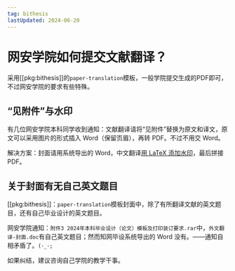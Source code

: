 ```yaml
---
tag: bithesis
lastUpdated: 2024-06-20
---
```


# 网安学院如何提交文献翻译？

采用[[pkg:bithesis]]的`paper-translation`模板，一般学院提交生成的PDF即可，不过网安学院的要求有些特殊。

## “见附件”与水印

有几位网安学院本科同学收到通知：文献翻译请将“见附件”替换为原文和译文，原文可以采用图片的形式插入 Word（保留页眉），再转 PDF。不过不用交 Word。

解决方案：封面请用系统导出的 Word，中文翻译[用 LaTeX 添加水印](./watermark.md)，最后拼接 PDF。

## 关于封面有无自己英文题目

[[pkg:bithesis]]：`paper-translation`模板封面中，除了有所翻译文献的英文题目，还有自己毕业设计的英文题目。

网安学院通知：`附件3 2024年本科毕业设计（论文）模板及打印装订要求.rar`中，`外文翻译-封面.doc`有自己英文题目；然而知网毕设系统导出的 Word 没有。——通知自相矛盾了。`(･_･;`

如果纠结，建议咨询自己学院的教学干事。
